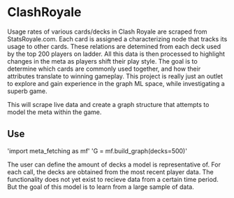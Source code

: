 #  ClashRoyale

Usage rates of various cards/decks in Clash Royale are scraped from StatsRoyale.com. Each card is assigned a characterizing node that tracks its usage to other cards. These relations are detemined from each deck used by the top 200 players on ladder. All this data is then processed to highlight changes in the meta as players shift their play style. The goal is to determine which cards are commonly used together, and how their attributes translate to winning gameplay. This project is really just an outlet to explore and gain experience in the graph ML space, while investigating a superb game. 

This will scrape live data and create a graph structure that attempts to model the meta within the game. 

## Use

'import meta_fetching as mf'
'G = mf.build_graph(decks=500)'

The user can define the amount of decks a model is representative of. For each call, the decks are obtained from the most recent player data. The functionality does not yet exist to recieve data from a certain time period. But the goal of this model is to learn from a large sample of data.  
